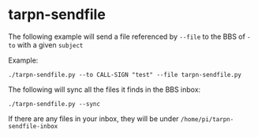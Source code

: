 # tarpn-sendfile

The following example will send a file referenced by `--file` to the BBS of `-to` with a given `subject`

Example:

```shell
./tarpn-sendfile.py --to CALL-SIGN "test" --file tarpn-sendfile.py
```


The following will sync all the files it finds in the BBS inbox:
```shell
./tarpn-sendfile.py --sync
```
If there are any files in your inbox, they will be under `/home/pi/tarpn-sendfile-inbox`
